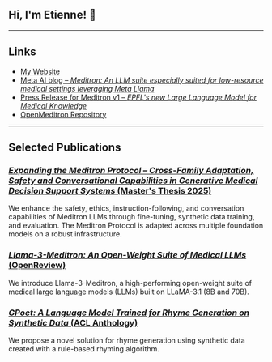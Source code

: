 ## Hi, I'm Etienne! 👋

---

## Links

- [My Website](https://github.com/ETKZ/my-website)  
- [Meta AI blog – *Meditron: An LLM suite especially suited for low-resource medical settings leveraging Meta Llama*](https://ai.meta.com/blog/llama-2-3-meditron-yale-medicine-epfl-open-source-llm/)  
- [Press Release for Meditron v1 – *EPFL's new Large Language Model for Medical Knowledge*](https://actu.epfl.ch/news/epfl-s-new-large-language-model-for-medical-knowle/)  
- [OpenMeditron Repository](https://github.com/OpenMeditron) 

---

## Selected Publications

### [*Expanding the Meditron Protocol – Cross-Family Adaptation, Safety and Conversational Capabilities in Generative Medical Decision Support Systems* (Master's Thesis 2025)](https://github.com/ETKZ/my-website/blob/master/MScThesis_EtienneBoisson_MeditronExpansion.pdf)
We enhance the safety, ethics, instruction-following, and conversation capabilities of Meditron LLMs through fine-tuning, synthetic data training, and evaluation. The Meditron Protocol is adapted across multiple foundation models on a robust infrastructure.

### [*Llama-3-Meditron: An Open-Weight Suite of Medical LLMs* (OpenReview)](https://openreview.net/forum?id=ZcD35zKujO)  
We introduce Llama-3-Meditron, a high-performing open-weight suite of medical large language models (LLMs) built on LLaMA-3.1 (8B and 70B).

### [*GPoet: A Language Model Trained for Rhyme Generation on Synthetic Data* (ACL Anthology)](https://aclanthology.org/2023.latechclfl-1.2)  
We propose a novel solution for rhyme generation using synthetic data created with a rule-based rhyming algorithm.
